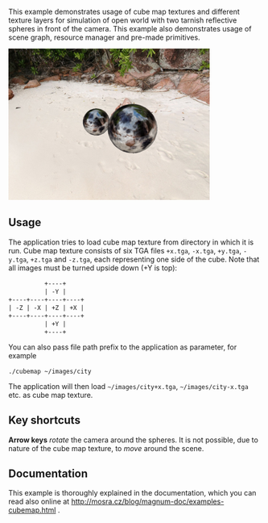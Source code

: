 This example demonstrates usage of cube map textures and different texture
layers for simulation of open world with two tarnish reflective spheres in
front of the camera. This example also demonstrates usage of scene graph,
resource manager and pre-made primitives.

![Cube Map](cubemap.png)

Usage
-----

The application tries to load cube map texture from directory in which it is
run. Cube map texture consists of six TGA files `+x.tga`, `-x.tga`, `+y.tga`,
`-y.tga`, `+z.tga` and `-z.tga`, each representing one side of the cube. Note
that all images must be turned upside down (+Y is top):

              +----+
              | -Y |
    +----+----+----+----+
    | -Z | -X | +Z | +X |
    +----+----+----+----+
              | +Y |
              +----+

You can also pass file path prefix to the application as parameter, for
example

    ./cubemap ~/images/city

The application will then load `~/images/city+x.tga`, `~/images/city-x.tga`
etc. as cube map texture.

Key shortcuts
-------------

**Arrow keys** *rotate* the camera around the spheres. It is not possible, due
to nature of the cube map texture, to *move* around the scene.

Documentation
-------------

This example is thoroughly explained in the documentation, which you can read
also online at http://mosra.cz/blog/magnum-doc/examples-cubemap.html .
